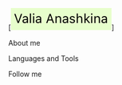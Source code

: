 [![Header](./assets/Screenshot_2025-03-07_at_17.38.16.png)]


About me

Languages and Tools

Follow me
